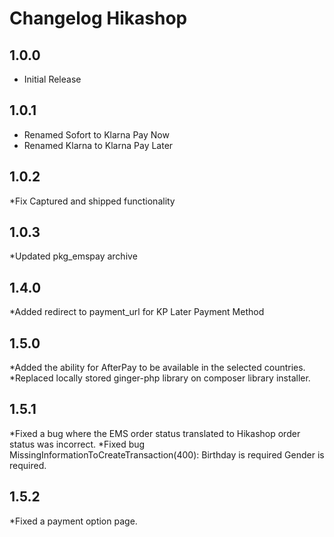 # Changelog Hikashop

## 1.0.0 ##

* Initial Release

## 1.0.1 ##

* Renamed Sofort to Klarna Pay Now
* Renamed Klarna to Klarna Pay Later

## 1.0.2 ##

*Fix Captured and shipped functionality

## 1.0.3 ##

*Updated pkg_emspay archive

## 1.4.0 ##

*Added redirect to payment_url for KP Later Payment Method

## 1.5.0 ##

*Added the ability for AfterPay to be available in the selected countries.
*Replaced locally stored ginger-php library on composer library installer.

## 1.5.1 ##

*Fixed a bug where the EMS order status translated to Hikashop order status was incorrect.
*Fixed bug MissingInformationToCreateTransaction(400): Birthday is required Gender is required.

## 1.5.2 ## 

*Fixed a payment option page.